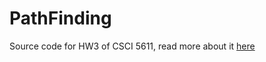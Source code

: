 # PathFinding
Source code for HW3 of CSCI 5611, read more about it [here](https://tienpdinh.com/project/pathfinding)
